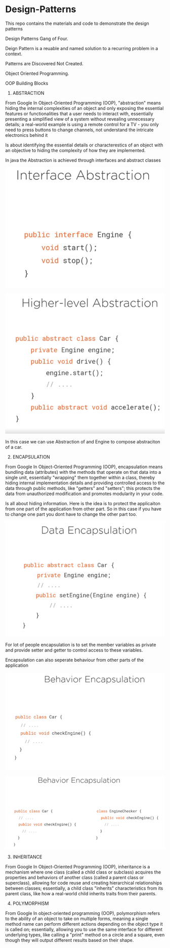 # Design-Patterns
This repo contains the materials and code to demonstrate the design patterns

Design Patterns Gang of Four.

Deign Pattern is a reuable and named solution to a recurring problem in a context.

Patterns are Discovered Not Created.

Object Oriented Programming.

OOP Building Blocks

1) ABSTRACTION

From Google
In Object-Oriented Programming (OOP), "abstraction" means hiding the internal complexities of an object and only exposing the essential features or functionalities that a user needs to interact with, essentially presenting a simplified view of a system without revealing unnecessary details; a real-world example is using a remote control for a TV - you only need to press buttons to change channels, not understand the intricate electronics behind it

Is about identifying the essential details or characterestics of an object with an objective to hiding the complexity of how they are implemented.

In java the Abstraction is achieved through interfaces and abstract classes

![alt text](image.png)

![alt text](image-1.png)

In this case we can use Abstraction of and Engine to compose abstraciton of a car.

2) ENCAPSULATION

From Google
In Object-Oriented Programming (OOP), encapsulation means bundling data (attributes) with the methods that operate on that data into a single unit, essentially "wrapping" them together within a class, thereby hiding internal implementation details and providing controlled access to the data through public methods, like "getters" and "setters"; this protects the data from unauthorized modification and promotes modularity in your code.

Is all about hiding information. Here is the idea is to protect the applicaiton from one part of the application from other part. So in this case if you have to change one part you dont have to change the other part too.

![alt text](image-2.png)

For lot of people encapsulation is to set the member variables as private and provide setter and getter to control access to these variables.

Encapsulation can also seperate behaviour from other parts of the application

![alt text](image-3.png)

![alt text](image-5.png)

3) INHERITANCE

From Google
In Object-Oriented Programming (OOP), inheritance is a mechanism where one class (called a child class or subclass) acquires the properties and behaviors of another class (called a parent class or superclass), allowing for code reuse and creating hierarchical relationships between classes; essentially, a child class "inherits" characteristics from its parent class, like how a real-world child inherits traits from their parents.

4) POLYMORPHISM

From Google
In object-oriented programming (OOP), polymorphism refers to the ability of an object to take on multiple forms, meaning a single method name can perform different actions depending on the object type it is called on; essentially, allowing you to use the same interface for different underlying types, like calling a "print" method on a circle and a square, even though they will output different results based on their shape.